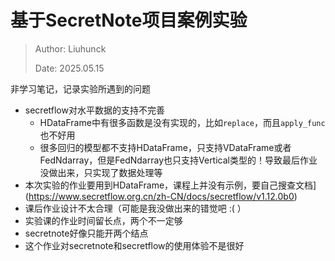 # 基于SecretNote项目案例实验

> Author: Liuhunck
>
> Date: 2025.05.15

非学习笔记，记录实验所遇到的问题

- secretflow对水平数据的支持不完善
    - HDataFrame中有很多函数是没有实现的，比如`replace`，而且`apply_func`也不好用
    - 很多回归的模型都不支持HDataFrame，只支持VDataFrame或者FedNdarray，但是FedNdarray也只支持Vertical类型的！导致最后作业没做出来，只实现了数据处理等
- 本次实验的作业要用到HDataFrame，课程上并没有示例，要自己搜查文档](https://www.secretflow.org.cn/zh-CN/docs/secretflow/v1.12.0b0)
- 课后作业设计不太合理（可能是我没做出来的错觉吧 :( ）
- 实验课的作业时间留长点，两个不一定够
- secretnote好像只能开两个结点
- 这个作业对secretnote和secretflow的使用体验不是很好